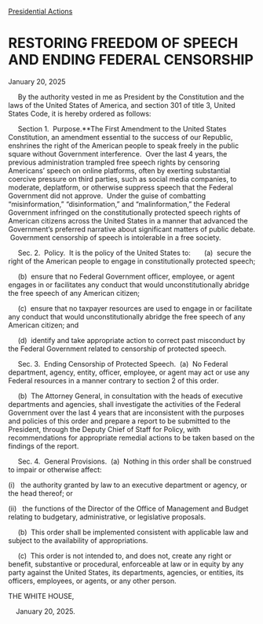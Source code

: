 [Presidential Actions](https://www.whitehouse.gov/presidential-actions/)

# 					RESTORING FREEDOM OF SPEECH AND ENDING FEDERAL CENSORSHIP				

January 20, 2025

     By the authority vested in me as President by the Constitution and the laws of the United States of America, and section 301 of title 3, United States Code, it is hereby ordered as follows:

     Section 1.  Purpose.**The First Amendment to the United States Constitution, an amendment essential to the success of our Republic, enshrines the right of the American people to speak freely in the public square without Government interference.  Over the last 4 years, the previous administration trampled free speech rights by censoring Americans’ speech on online platforms, often by exerting substantial coercive pressure on third parties, such as social media companies, to moderate, deplatform, or otherwise suppress speech that the Federal Government did not approve.  Under the guise of combatting “misinformation,” “disinformation,” and “malinformation,” the Federal Government infringed on the constitutionally protected speech rights of American citizens across the United States in a manner that advanced the Government’s preferred narrative about significant matters of public debate.  Government censorship of speech is intolerable in a free society.  

     Sec. 2.  Policy.  It is the policy of the United States to:       (a)  secure the right of the American people to engage in constitutionally protected speech;

     (b)  ensure that no Federal Government officer, employee, or agent engages in or facilitates any conduct that would unconstitutionally abridge the free speech of any American citizen;

     (c)  ensure that no taxpayer resources are used to engage in or facilitate any conduct that would unconstitutionally abridge the free speech of any American citizen; and

     (d)  identify and take appropriate action to correct past misconduct by the Federal Government related to censorship of protected speech.

     Sec. 3.  Ending Censorship of Protected Speech.  (a)  No Federal department, agency, entity, officer, employee, or agent may act or use any Federal resources in a manner contrary to section 2 of this order.

     (b)  The Attorney General, in consultation with the heads of executive departments and agencies, shall investigate the activities of the Federal Government over the last 4 years that are inconsistent with the purposes and policies of this order and prepare a report to be submitted to the President, through the Deputy Chief of Staff for Policy, with recommendations for appropriate remedial actions to be taken based on the findings of the report.

     Sec. 4.  General Provisions.  (a)  Nothing in this order shall be construed to impair or otherwise affect:

(i)   the authority granted by law to an executive department or agency, or the head thereof; or

(ii)   the functions of the Director of the Office of Management and Budget relating to budgetary, administrative, or legislative proposals.

     (b)  This order shall be implemented consistent with applicable law and subject to the availability of appropriations.

     (c)  This order is not intended to, and does not, create any right or benefit, substantive or procedural, enforceable at law or in equity by any party against the United States, its departments, agencies, or entities, its officers, employees, or agents, or any other person.

THE WHITE HOUSE,

    January 20, 2025.
